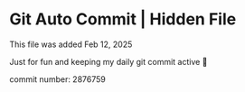 # Git Auto Commit | Hidden File

This file was added Feb 12, 2025

Just for fun and keeping my daily git commit active 🤪

commit number: 2876759
